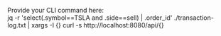 Provide your CLI command here:
<br>
jq -r 'select(.symbol==TSLA and .side==sell) | .order_id' ./transaction-log.txt | xargs -I {} curl -s http://localhost:8080/api/{} 

